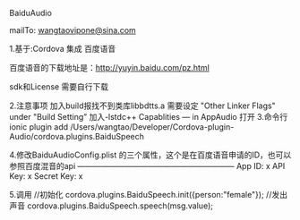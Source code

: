 BaiduAudio

mailTo: wangtaovipone@sina.com

1.基于:Cordova 集成 百度语音

百度语音的下载地址是：http://yuyin.baidu.com/pz.html

sdk和License 需要自行下载

2.注意事项
加入build报找不到类库libbdtts.a 需要设定 "Other Linker Flags" under "Build Setting” 加入-lstdc++
Capablities — in AppAudio 打开
3.命令行
ionic plugin add /Users/wangtao/Developer/Cordova-plugin-Audio/cordova.plugins.BaiduSpeech 

4.修改BaiduAudioConfig.plist 的三个属性，这个是在百度语音申请的ID，也可以参照百度混音的api
————————————————————
App ID: x
API Key: x
Secret Key: x


5.调用
//初始化
cordova.plugins.BaiduSpeech.init({person:"female"});
//发出声音
cordova.plugins.BaiduSpeech.speech(msg.value);
